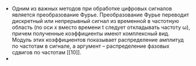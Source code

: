 - Одним из важных методов при обработке цифровых сигналов является преобразование Фурье. Преобразование Фурье переводит дискретный или непрерывный сигнал из временной в частотную область (по оси x вместо времени t следует откладывать частоту ω), причем полученные коэффициенты имеют комплексный вид. Модуль этих коэффициентов показывает распределение амплитуд по частотам в сигнале, а аргумент – распределение фазовых сдвигов по частотам [[10]].
-